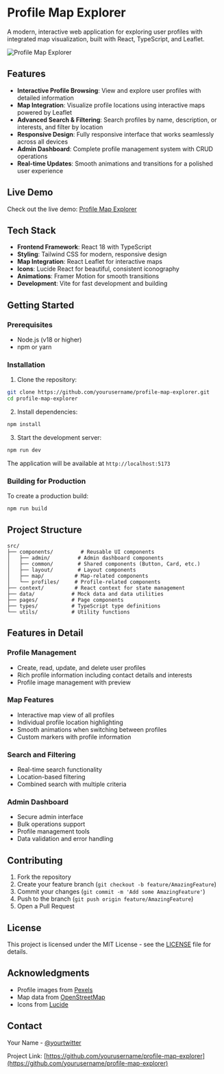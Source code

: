 # Profile Map Explorer

A modern, interactive web application for exploring user profiles with integrated map visualization, built with React, TypeScript, and Leaflet.

![Profile Map Explorer](https://images.pexels.com/photos/3183150/pexels-photo-3183150.jpeg?auto=compress&cs=tinysrgb&w=1260&h=750&dpr=2)

## Features

- **Interactive Profile Browsing**: View and explore user profiles with detailed information
- **Map Integration**: Visualize profile locations using interactive maps powered by Leaflet
- **Advanced Search & Filtering**: Search profiles by name, description, or interests, and filter by location
- **Responsive Design**: Fully responsive interface that works seamlessly across all devices
- **Admin Dashboard**: Complete profile management system with CRUD operations
- **Real-time Updates**: Smooth animations and transitions for a polished user experience

## Live Demo

Check out the live demo: [Profile Map Explorer](https://whimsical-babka-e8f10f.netlify.app)

## Tech Stack

- **Frontend Framework**: React 18 with TypeScript
- **Styling**: Tailwind CSS for modern, responsive design
- **Map Integration**: React Leaflet for interactive maps
- **Icons**: Lucide React for beautiful, consistent iconography
- **Animations**: Framer Motion for smooth transitions
- **Development**: Vite for fast development and building

## Getting Started

### Prerequisites

- Node.js (v18 or higher)
- npm or yarn

### Installation

1. Clone the repository:
```bash
git clone https://github.com/yourusername/profile-map-explorer.git
cd profile-map-explorer
```

2. Install dependencies:
```bash
npm install
```

3. Start the development server:
```bash
npm run dev
```

The application will be available at `http://localhost:5173`

### Building for Production

To create a production build:

```bash
npm run build
```

## Project Structure

```
src/
├── components/         # Reusable UI components
│   ├── admin/         # Admin dashboard components
│   ├── common/        # Shared components (Button, Card, etc.)
│   ├── layout/        # Layout components
│   ├── map/          # Map-related components
│   └── profiles/     # Profile-related components
├── context/          # React context for state management
├── data/            # Mock data and data utilities
├── pages/           # Page components
├── types/           # TypeScript type definitions
└── utils/           # Utility functions
```

## Features in Detail

### Profile Management
- Create, read, update, and delete user profiles
- Rich profile information including contact details and interests
- Profile image management with preview

### Map Features
- Interactive map view of all profiles
- Individual profile location highlighting
- Smooth animations when switching between profiles
- Custom markers with profile information

### Search and Filtering
- Real-time search functionality
- Location-based filtering
- Combined search with multiple criteria

### Admin Dashboard
- Secure admin interface
- Bulk operations support
- Profile management tools
- Data validation and error handling

## Contributing

1. Fork the repository
2. Create your feature branch (`git checkout -b feature/AmazingFeature`)
3. Commit your changes (`git commit -m 'Add some AmazingFeature'`)
4. Push to the branch (`git push origin feature/AmazingFeature`)
5. Open a Pull Request

## License

This project is licensed under the MIT License - see the [LICENSE](LICENSE) file for details.

## Acknowledgments

- Profile images from [Pexels](https://www.pexels.com)
- Map data from [OpenStreetMap](https://www.openstreetmap.org)
- Icons from [Lucide](https://lucide.dev)

## Contact

Your Name - [@yourtwitter](https://twitter.com/yourtwitter)

Project Link: [https://github.com/yourusername/profile-map-explorer](https://github.com/yourusername/profile-map-explorer)
